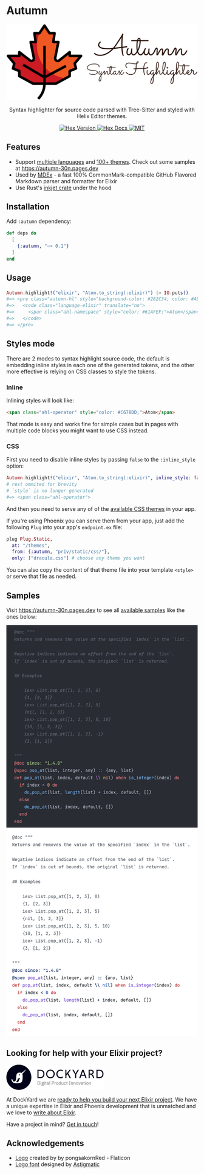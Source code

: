 # Autumn

<!-- MDOC -->

<p align="center">
  <img src="https://raw.githubusercontent.com/leandrocp/autumn/main/assets/images/autumn_logo.png" width="512" alt="Autumn logo">
</p>

<p align="center">
  Syntax highlighter for source code parsed with Tree-Sitter and styled with Helix Editor themes.
</p>

<p align="center">
  <a href="https://hex.pm/packages/autumn">
    <img alt="Hex Version" src="https://img.shields.io/hexpm/v/autumn">
  </a>

  <a href="https://hexdocs.pm/autumn">
    <img alt="Hex Docs" src="http://img.shields.io/badge/hex.pm-docs-green.svg?style=flat">
  </a>

  <a href="https://opensource.org/licenses/MIT">
    <img alt="MIT" src="https://img.shields.io/hexpm/l/autumn">
  </a>
</p>

## Features

- Support [multiple languages](https://github.com/leandrocp/autumn/blob/main/native/inkjet_nif/Cargo.toml#L16) and [100+ themes](https://github.com/leandrocp/autumn/tree/main/priv/themes). Check out some samples at https://autumn-30n.pages.dev
- Used by [MDEx](https://github.com/leandrocp/mdex) - a fast 100% CommonMark-compatible GitHub Flavored Markdown parser and formatter for Elixir
- Use Rust's [inkjet crate](https://crates.io/crates/inkjet) under the hood

## Installation

Add `:autumn` dependency:

```elixir
def deps do
  [
    {:autumn, "~> 0.1"}
  ]
end
```

## Usage

```elixir
Autumn.highlight!("elixir", "Atom.to_string(:elixir)") |> IO.puts()
#=> <pre class="autumn-hl" style="background-color: #282C34; color: #ABB2BF;">
#=>   <code class="language-elixir" translate="no">
#=>     <span class="ahl-namespace" style="color: #61AFEF;">Atom</span><span class="ahl-operator" style="color: #C678DD;">.</span><span class="ahl-function" style="color: #61AFEF;">to_string</span><span class="ahl-punctuation ahl-bracket" style="color: #ABB2BF;">(</span><span class="ahl-string ahl-special ahl-symbol" style="color: #98C379;">:elixir</span><span class="ahl-punctuation ahl-bracket" style="color: #ABB2BF;">)</span>
#=>   </code>
#=> </pre>
```

## Styles mode

There are 2 modes to syntax highlight source code, the default is embedding inline styles in each one of the generated tokens, and the other more effective is relying on CSS classes to style the tokens.

### Inline

Inlining styles will look like:

```html
<span class="ahl-operator" style="color: #C678DD;">Atom</span>
```

That mode is easy and works fine for simple cases but in pages with multiple code blocks you might want to use CSS instead.

### CSS

First you need to disable inline styles by passing `false` to the `:inline_style` option:

```elixir
Autumn.highlight!("elixir", "Atom.to_string(:elixir)", inline_style: false) |> IO.puts()
# rest ommited for brevity
# `style` is no longer generated
#=> <span class="ahl-operator">
```

And then you need to serve any of of the [available CSS themes](https://github.com/leandrocp/autumn/tree/main/priv/static/css) in your app.

If you're using Phoenix you can serve them from your app, just add the following `Plug` into your app's `endpoint.ex` file:

```elixir
plug Plug.Static,
  at: "/themes",
  from: {:autumn, "priv/static/css/"},
  only: ["dracula.css"] # choose any theme you want
```

You can also copy the content of that theme file into your template `<style>` or serve that file as needed.

## Samples

Visit https://autumn-30n.pages.dev to see all [available samples](https://github.com/leandrocp/autumn/tree/main/priv/generated/samples) like the ones below:

<img src="https://raw.githubusercontent.com/leandrocp/autumn/main/assets/images/elixir_onedark.png" alt="Elixir source code in onedark theme">
<img src="https://raw.githubusercontent.com/leandrocp/autumn/main/assets/images/elixir_github_light.png" alt="Elixir source code in github_light theme">

## Looking for help with your Elixir project?

<img src="https://raw.githubusercontent.com/leandrocp/autumn/main/assets/images/dockyard_logo.png" width="256" alt="DockYard logo">

At DockYard we are [ready to help you build your next Elixir project](https://dockyard.com/phoenix-consulting).
We have a unique expertise in Elixir and Phoenix development that is unmatched and we love to [write about Elixir](https://dockyard.com/blog/categories/elixir).

Have a project in mind? [Get in touch](https://dockyard.com/contact/hire-us)!

## Acknowledgements

* [Logo](https://www.flaticon.com/free-icons/fall) created by by pongsakornRed - Flaticon
* [Logo font](https://fonts.google.com/specimen/Sacramento) designed by [Astigmatic](http://www.astigmatic.com)
